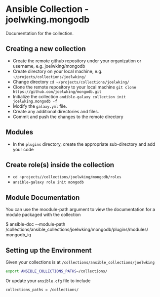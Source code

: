 # Ansible Collection - joelwking.mongodb

Documentation for the collection.

## Creating a new collection

* Create the remote github repository under your organization or username, e.g. joelwking/mongodb
* Create directory on your local machine, e.g. `~/projects/collections/joelwking/`
* Change directory `cd ~/projects/collections/joelwking/`
* Clone the remote repository to your local machine `git clone https://github.com/joelwking/mongodb.git`
* Initialize the collection  `andible-galaxy collection init joelwking.mongodb -f`
* Modify the `galaxy.yml` file.
* Create any additional directories and files.
* Commit and push the changes to the remote directory 

## Modules

* In the `plugins` directory, create the appropriate sub-directory and add your code

## Create role(s) inside the collection

* `cd ~projects//collections/joelwking/mongodb/roles`
* `ansible-galaxy role init mongodb`

## Module Documentation

You can use the moodule-path argument to view the documentation for a module packaged with the collection

$ ansible-doc --module-path  /collections/ansible_collections/joelwking/mongodb/plugins/modules/ mongodb_iq

## Setting up the Environment

Given your collections is at `/collections/ansible_collections/joelwking`

```bash
export ANSIBLE_COLLECTIONS_PATHS=/collections/
```
Or update your `ansible.cfg` file to include

```
collections_paths = /collections/
```